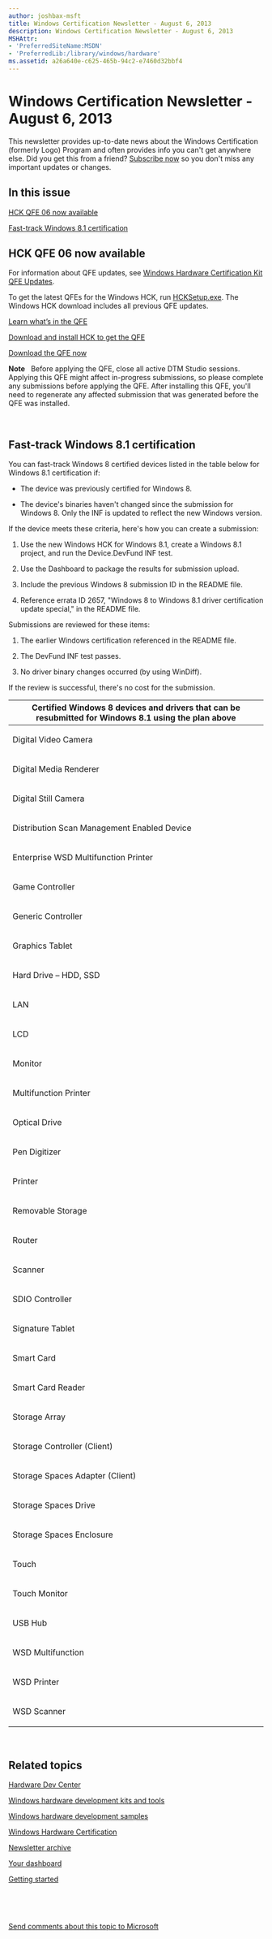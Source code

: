 ```yaml
---
author: joshbax-msft
title: Windows Certification Newsletter - August 6, 2013
description: Windows Certification Newsletter - August 6, 2013
MSHAttr:
- 'PreferredSiteName:MSDN'
- 'PreferredLib:/library/windows/hardware'
ms.assetid: a26a640e-c625-465b-94c2-e7460d32bbf4
---
```


# Windows Certification Newsletter - August 6, 2013


This newsletter provides up-to-date news about the Windows Certification (formerly Logo) Program and often provides info you can't get anywhere else. Did you get this from a friend? [Subscribe now](http://go.microsoft.com/fwlink/p/?linkID=313282) so you don't miss any important updates or changes.

## In this issue


[HCK QFE 06 now available](#hck6)

[Fast-track Windows 8.1 certification](#fast86)

## <a href="" id="hck6"></a>HCK QFE 06 now available


For information about QFE updates, see [Windows Hardware Certification Kit QFE Updates](windows-hardware-certification-kit-qfe-updates.md).

To get the latest QFEs for the Windows HCK, run [HCKSetup.exe](http://msdn.microsoft.com/windows/hardware/bg127147). The Windows HCK download includes all previous QFE updates.

[Learn what’s in the QFE](windows-hardware-certification-kit-qfe-updates.md)

[Download and install HCK to get the QFE](http://msdn.microsoft.com/windows/hardware/bg127147)

[Download the QFE now](http://msdn.microsoft.com/windows/hardware/bg127147)

**Note**  
Before applying the QFE, close all active DTM Studio sessions. Applying this QFE might affect in-progress submissions, so please complete any submissions before applying the QFE. After installing this QFE, you'll need to regenerate any affected submission that was generated before the QFE was installed.

 

## <a href="" id="fast86"></a>Fast-track Windows 8.1 certification


You can fast-track Windows 8 certified devices listed in the table below for Windows 8.1 certification if:

-   The device was previously certified for Windows 8.

-   The device's binaries haven't changed since the submission for Windows 8. Only the INF is updated to reflect the new Windows version.

If the device meets these criteria, here's how you can create a submission:

1.  Use the new Windows HCK for Windows 8.1, create a Windows 8.1 project, and run the Device.DevFund INF test.

2.  Use the Dashboard to package the results for submission upload.

3.  Include the previous Windows 8 submission ID in the README file.

4.  Reference errata ID 2657, "Windows 8 to Windows 8.1 driver certification update special," in the README file.

Submissions are reviewed for these items:

1.  The earlier Windows certification referenced in the README file.

2.  The DevFund INF test passes.

3.  No driver binary changes occurred (by using WinDiff).

If the review is successful, there's no cost for the submission.

<table>
<colgroup>
<col width="100%" />
</colgroup>
<thead>
<tr class="header">
<th>Certified Windows 8 devices and drivers that can be resubmitted for Windows 8.1 using the plan above</th>
</tr>
</thead>
<tbody>
<tr class="odd">
<td><p>Digital Video Camera</p></td>
</tr>
<tr class="even">
<td><p>Digital Media Renderer</p></td>
</tr>
<tr class="odd">
<td><p>Digital Still Camera</p></td>
</tr>
<tr class="even">
<td><p>Distribution Scan Management Enabled Device</p></td>
</tr>
<tr class="odd">
<td><p>Enterprise WSD Multifunction Printer</p></td>
</tr>
<tr class="even">
<td><p>Game Controller</p></td>
</tr>
<tr class="odd">
<td><p>Generic Controller</p></td>
</tr>
<tr class="even">
<td><p>Graphics Tablet</p></td>
</tr>
<tr class="odd">
<td><p>Hard Drive – HDD, SSD</p></td>
</tr>
<tr class="even">
<td><p>LAN</p></td>
</tr>
<tr class="odd">
<td><p>LCD</p></td>
</tr>
<tr class="even">
<td><p>Monitor</p></td>
</tr>
<tr class="odd">
<td><p>Multifunction Printer</p></td>
</tr>
<tr class="even">
<td><p>Optical Drive</p></td>
</tr>
<tr class="odd">
<td><p>Pen Digitizer</p></td>
</tr>
<tr class="even">
<td><p>Printer</p></td>
</tr>
<tr class="odd">
<td><p>Removable Storage</p></td>
</tr>
<tr class="even">
<td><p>Router</p></td>
</tr>
<tr class="odd">
<td><p>Scanner</p></td>
</tr>
<tr class="even">
<td><p>SDIO Controller</p></td>
</tr>
<tr class="odd">
<td><p>Signature Tablet</p></td>
</tr>
<tr class="even">
<td><p>Smart Card</p></td>
</tr>
<tr class="odd">
<td><p>Smart Card Reader</p></td>
</tr>
<tr class="even">
<td><p>Storage Array</p></td>
</tr>
<tr class="odd">
<td><p>Storage Controller (Client)</p></td>
</tr>
<tr class="even">
<td><p>Storage Spaces Adapter (Client)</p></td>
</tr>
<tr class="odd">
<td><p>Storage Spaces Drive</p></td>
</tr>
<tr class="even">
<td><p>Storage Spaces Enclosure</p></td>
</tr>
<tr class="odd">
<td><p>Touch</p></td>
</tr>
<tr class="even">
<td><p>Touch Monitor</p></td>
</tr>
<tr class="odd">
<td><p>USB Hub</p></td>
</tr>
<tr class="even">
<td><p>WSD Multifunction</p></td>
</tr>
<tr class="odd">
<td><p>WSD Printer</p></td>
</tr>
<tr class="even">
<td><p>WSD Scanner</p></td>
</tr>
</tbody>
</table>

 

## Related topics


[Hardware Dev Center](http://msdn.microsoft.com/en-US/windows/hardware/)

[Windows hardware development kits and tools](http://msdn.microsoft.com/windows/hardware/bg127147)

[Windows hardware development samples](http://code.msdn.microsoft.com/windowshardware/)

[Windows Hardware Certification](http://msdn.microsoft.com/en-US/windows/hardware/gg463010)

[Newsletter archive](windows-certification-newsletter-archive.md)

[Your dashboard](https://sysdev.microsoft.com/hardware/member/)

[Getting started](http://msdn.microsoft.com/library/windows/hardware/gg507680/)

 

 

[Send comments about this topic to Microsoft](mailto:wsddocfb@microsoft.com?subject=Documentation%20feedback%20%5Bp_hck\p_hck%5D:%20Windows%20Certification%20Newsletter%20-%20August%206,%202013%20%20RELEASE:%20%284/27/2016%29&body=%0A%0APRIVACY%20STATEMENT%0A%0AWe%20use%20your%20feedback%20to%20improve%20the%20documentation.%20We%20don't%20use%20your%20email%20address%20for%20any%20other%20purpose,%20and%20we'll%20remove%20your%20email%20address%20from%20our%20system%20after%20the%20issue%20that%20you're%20reporting%20is%20fixed.%20While%20we're%20working%20to%20fix%20this%20issue,%20we%20might%20send%20you%20an%20email%20message%20to%20ask%20for%20more%20info.%20Later,%20we%20might%20also%20send%20you%20an%20email%20message%20to%20let%20you%20know%20that%20we've%20addressed%20your%20feedback.%0A%0AFor%20more%20info%20about%20Microsoft's%20privacy%20policy,%20see%20http://privacy.microsoft.com/default.aspx. "Send comments about this topic to Microsoft")





